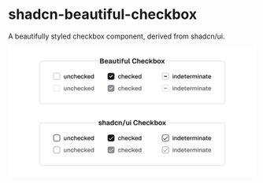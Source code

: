 # shadcn-beautiful-checkbox

A beautifully styled checkbox component, derived from shadcn/ui.

![hero](public/og.jpg)
